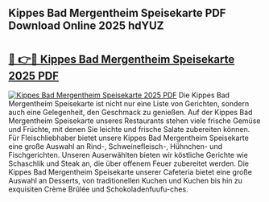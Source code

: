## Kippes Bad Mergentheim Speisekarte PDF Download Online 2025 hdYUZ

# <h2><a href="http://gc9hxw.nevu.top/?p=Kippes+Bad+Mergentheim+Speisekarte">🔗 👉🔴 Kippes Bad Mergentheim Speisekarte 2025 PDF</a></h2>

[![Kippes Bad Mergentheim Speisekarte 2025 PDF](https://i.imgur.com/dBaPXMq.png)](http://gc9hxw.nevu.top/?p=Kippes+Bad+Mergentheim+Speisekarte)
Die Kippes Bad Mergentheim Speisekarte ist nicht nur eine Liste von Gerichten, sondern auch eine Gelegenheit, den Geschmack zu genießen. Auf der Kippes Bad Mergentheim Speisekarte unseres Restaurants stehen viele frische Gemüse und Früchte, mit denen Sie leichte und frische Salate zubereiten können. Für Fleischliebhaber bietet unsere Kippes Bad Mergentheim Speisekarte eine große Auswahl an Rind-, Schweinefleisch-, Hühnchen- und Fischgerichten. Unseren Auserwählten bieten wir köstliche Gerichte wie Schaschlik und Steak an, die über offenem Feuer zubereitet werden. Die Kippes Bad Mergentheim Speisekarte unserer Cafeteria bietet eine große Auswahl an Desserts, von traditionellen Kuchen und Kuchen bis hin zu exquisiten Crème Brûlée und Schokoladenfuufu-ches.
